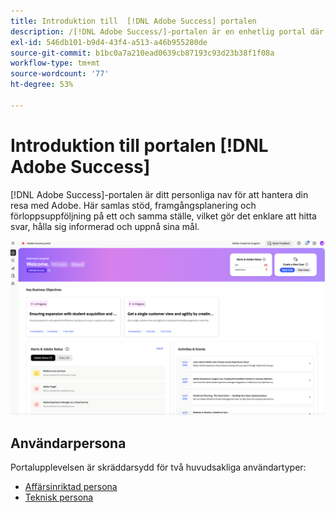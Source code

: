 ```yaml
---
title: Introduktion till  [!DNL Adobe Success] portalen
description: /[!DNL Adobe Success/]-portalen är en enhetlig portal där kunderna kan skicka in ärenden, visa biljettstatus, få tillgång till support och planeringsverktyg.
exl-id: 546db101-b9d4-43f4-a513-a46b955280de
source-git-commit: b1bc0a7a210ead0639cb87193c93d23b38f1f08a
workflow-type: tm+mt
source-wordcount: '77'
ht-degree: 53%

---
```


# Introduktion till portalen [!DNL Adobe Success]

[!DNL Adobe Success]-portalen är ditt personliga nav för att hantera din resa med Adobe. Här samlas stöd, framgångsplanering och förloppsuppföljning på ett och samma ställe, vilket gör det enklare att hitta svar, hålla sig informerad och uppnå sina mål.

![adobe-success-portal-hompage](/help/adobe-success-portal/assets/overview-and-business-persona-overview.png)

## Användarpersona

Portalupplevelsen är skräddarsydd för två huvudsakliga användartyper:

* [Affärsinriktad persona](/help/adobe-success-portal/business-persona/key-functionalities-for-business-persona.md)
* [Teknisk persona](/help/adobe-success-portal/technical-persona/key-functionalities-for-technical-persona.md)

